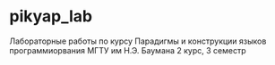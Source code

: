 # pikyap_lab
Лабораторные работы по курсу Парадигмы и конструкции языков программиорвания
МГТУ им Н.Э. Баумана 2 курс, 3 семестр